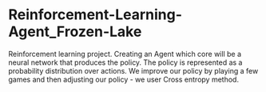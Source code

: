 # Reinforcement-Learning-Agent_Frozen-Lake
Reinforcement learning project. Creating an Agent which core will be a neural network that produces the policy. The policy is represented as a probability distribution over actions. We improve our policy by playing a few games and then adjusting our policy - we user Cross entropy method.  
